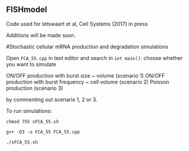 ## FISHmodel
Code used for Ietswaart et al, Cell Systems (2017) in press

Additions will be made soon.

#Stochastic cellular mRNA production and degradation simulations

Open `FCA_55.cpp` in text editor and search in `int main()`: 
choose whether you want to simulate

ON/OFF production with burst size ~ volume (scenario 1)
ON/OFF production with burst frequency ~ cell volume (scenario 2)
Poisson production (scenario 3)

by commenting out scenario 1, 2 or 3.

To run simulations: 

`chmod 755 sFCA_55.sh`

`g++ -O3 -o FCA_55 FCA_55.cpp`
 
`./sFCA_55.sh` 

